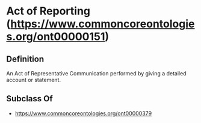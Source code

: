 # Act of Reporting (https://www.commoncoreontologies.org/ont00000151)

## Definition
An Act of Representative Communication performed by giving a detailed account or statement.

## Subclass Of
- https://www.commoncoreontologies.org/ont00000379

